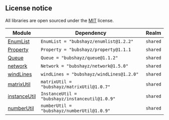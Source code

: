 ## License notice

All libraries are open sourced under the [MIT](https://en.wikipedia.org/wiki/MIT_License) license.

| Module | Dependency | Realm |
| -- | -- | -- |
| [EnumList](https://bubshayz.github.io/Roblox-Modules/api/EnumList) | `EnumList = "bubshayz/enumlist@1.2.2"` | `shared` |
| [Property](https://bubshayz.github.io/Roblox-Modules/api/Property) | `Property = "bubshayz/property@1.1.1` | `shared` |
| [Queue](https://bubshayz.github.io/Roblox-Modules/api/Queue) | `Queue = "bubshayz/queue@1.1.2"` | `shared` |
| [network](https://bubshayz.github.io/Roblox-Modules/api/Network) | `Network = "bubshayz/network@1.5.0"` | `shared` |
| [windLines](https://bubshayz.github.io/Roblox-Modules/api/windLines) | `windLines = "bubshayz/windLines@1.2.0"` | `shared` |
| [matrixUtil](https://bubshayz.github.io/Roblox-Modules/api/matrixUtil) | `matrixUtil = "bubshayz/matrixUtil@1.0.7"` | `shared` |
| [instanceUtil](https://bubshayz.github.io/Roblox-Modules/api/InstanceUtil) | `InstanceUtil = "bubshayz/instanceutil@1.0.9"` | `shared` |
| [numberUtil](https://bubshayz.github.io/Roblox-Modules/api/numberUtil) | `numberUtil = "bubshayz/numberUtil@1.0.9"` | `shared` |